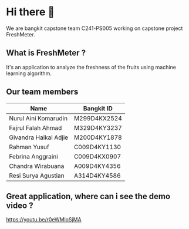 # Hi there 👋

We are bangkit capstone team C241-PS005 working on capstone project FreshMeter.

## What is FreshMeter ?

It's an application to analyze the freshness of the fruits using machine learning algorithm.

## Our team members

| Name | Bangkit ID | 
| --- | --- |
| Nurul Aini Komarudin | M299D4KX2524 | 
| Fajrul Falah Ahmad | M329D4KY3237 |
| Givandra Haikal Adjie | M200D4KY1878 |
| Rahman Yusuf | C009D4KY1130 |
| Febrina Anggraini | C009D4KX0907 |
| Chandra Wirabuana | A009D4KY4356 |
| Resi Surya Agustian | A314D4KY4586 |

## Great application, where can i see the demo video ?

https://youtu.be/r0eWMloSjMA
 
<!--

**Here are some ideas to get you started:**

🙋‍♀️ A short introduction - what is your organization all about?
🌈 Contribution guidelines - how can the community get involved?
👩‍💻 Useful resources - where can the community find your docs? Is there anything else the community should know?
🍿 Fun facts - what does your team eat for breakfast?
🧙 Remember, you can do mighty things with the power of [Markdown](https://docs.github.com/github/writing-on-github/getting-started-with-writing-and-formatting-on-github/basic-writing-and-formatting-syntax)
-->
